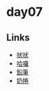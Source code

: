 # day07

## Links

- [吠吠](https://rabbittee.github.io/JavaScript30/day07/haha/)
- [哈囉](https://rabbittee.github.io/JavaScript30/day07/kirby/)
- [鉛筆](https://rabbittee.github.io/JavaScript30/day07/pencil/)
- [奶捲](https://rabbittee.github.io/JavaScript30/day07/recoil/)
